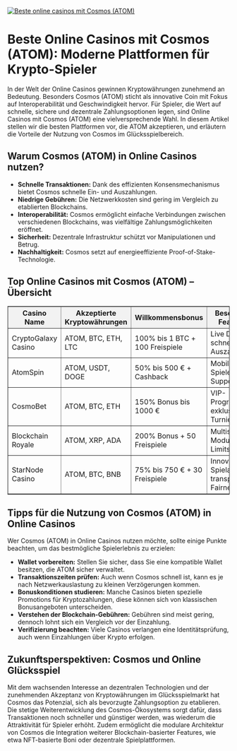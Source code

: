 [![Beste online casinos mit Cosmos (ATOM)](https://123-caf.pages.dev/gitsignup.png)](https://vrmoo.ru/Bt82HjjY)

<h1>Beste Online Casinos mit Cosmos (ATOM): Moderne Plattformen für Krypto-Spieler</h1>  <p>In der Welt der Online Casinos gewinnen Kryptowährungen zunehmend an Bedeutung. Besonders Cosmos (ATOM) sticht als innovative Coin mit Fokus auf Interoperabilität und Geschwindigkeit hervor. Für Spieler, die Wert auf schnelle, sichere und dezentrale Zahlungsoptionen legen, sind Online Casinos mit Cosmos (ATOM) eine vielversprechende Wahl. In diesem Artikel stellen wir die besten Plattformen vor, die ATOM akzeptieren, und erläutern die Vorteile der Nutzung von Cosmos im Glücksspielbereich.</p>  <h2>Warum Cosmos (ATOM) in Online Casinos nutzen?</h2> <ul>   <li><strong>Schnelle Transaktionen:</strong> Dank des effizienten Konsensmechanismus bietet Cosmos schnelle Ein- und Auszahlungen.</li>   <li><strong>Niedrige Gebühren:</strong> Die Netzwerkkosten sind gering im Vergleich zu etablierten Blockchains.</li>   <li><strong>Interoperabilität:</strong> Cosmos ermöglicht einfache Verbindungen zwischen verschiedenen Blockchains, was vielfältige Zahlungsmöglichkeiten eröffnet.</li>   <li><strong>Sicherheit:</strong> Dezentrale Infrastruktur schützt vor Manipulationen und Betrug.</li>   <li><strong>Nachhaltigkeit:</strong> Cosmos setzt auf energieeffiziente Proof-of-Stake-Technologie.</li> </ul>  <h2>Top Online Casinos mit Cosmos (ATOM) – Übersicht</h2>  <table border="1" cellpadding="8" cellspacing="0" style="border-collapse: collapse; width: 100%;">   <thead>     <tr style="background-color: #f2f2f2;">       <th>Casino Name</th>       <th>Akzeptierte Kryptowährungen</th>       <th>Willkommensbonus</th>       <th>Besondere Features</th>     </tr>   </thead>   <tbody>     <tr>       <td>CryptoGalaxy Casino</td>       <td>ATOM, BTC, ETH, LTC</td>       <td>100% bis 1 BTC + 100 Freispiele</td>       <td>Live Dealer, schnelles Auszahlen</td>     </tr>     <tr>       <td>AtomSpin</td>       <td>ATOM, USDT, DOGE</td>       <td>50% bis 500 € + Cashback</td>       <td>Mobiles Spielen, 24/7 Support</td>     </tr>     <tr>       <td>CosmoBet</td>       <td>ATOM, BTC, ETH</td>       <td>150% Bonus bis 1000 €</td>       <td>VIP-Programm, exklusive Turniere</td>     </tr>     <tr>       <td>Blockchain Royale</td>       <td>ATOM, XRP, ADA</td>       <td>200% Bonus + 50 Freispiele</td>       <td>Multispieler-Modus, hohe Limits</td>     </tr>     <tr>       <td>StarNode Casino</td>       <td>ATOM, BTC, BNB</td>       <td>75% bis 750 € + 30 Freispiele</td>       <td>Innovative Spielauswahl, transparente Fairness</td>     </tr>   </tbody> </table>  <h2>Tipps für die Nutzung von Cosmos (ATOM) in Online Casinos</h2> <p>Wer Cosmos (ATOM) in Online Casinos nutzen möchte, sollte einige Punkte beachten, um das bestmögliche Spielerlebnis zu erzielen:</p> <ul>   <li><strong>Wallet vorbereiten:</strong> Stellen Sie sicher, dass Sie eine kompatible Wallet besitzen, die ATOM sicher verwaltet.</li>   <li><strong>Transaktionszeiten prüfen:</strong> Auch wenn Cosmos schnell ist, kann es je nach Netzwerkauslastung zu kleinen Verzögerungen kommen.</li>   <li><strong>Bonuskonditionen studieren:</strong> Manche Casinos bieten spezielle Promotions für Kryptozahlungen, diese können sich von klassischen Bonusangeboten unterscheiden.</li>   <li><strong>Verstehen der Blockchain-Gebühren:</strong> Gebühren sind meist gering, dennoch lohnt sich ein Vergleich vor der Einzahlung.</li>   <li><strong>Verifizierung beachten:</strong> Viele Casinos verlangen eine Identitätsprüfung, auch wenn Einzahlungen über Krypto erfolgen.</li> </ul>  <h2>Zukunftsperspektiven: Cosmos und Online Glücksspiel</h2> <p>Mit dem wachsenden Interesse an dezentralen Technologien und der zunehmenden Akzeptanz von Kryptowährungen im Glücksspielmarkt hat Cosmos das Potenzial, sich als bevorzugte Zahlungsoption zu etablieren. Die stetige Weiterentwicklung des Cosmos-Ökosystems sorgt dafür, dass Transaktionen noch schneller und günstiger werden, was wiederum die Attraktivität für Spieler erhöht. Zudem ermöglicht die modulare Architektur von Cosmos die Integration weiterer Blockchain-basierter Features, wie etwa NFT-basierte Boni oder dezentrale Spielplattformen.</p>